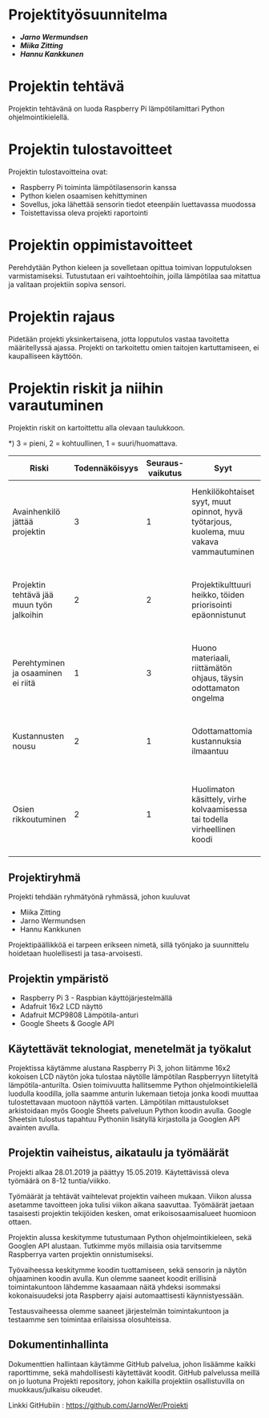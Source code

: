 # Projektityösuunnitelma 

* ***Jarno Wermundsen***
* ***Miika Zitting***
* ***Hannu Kankkunen***





















					
# Projektin tehtävä
Projektin tehtävänä on luoda Raspberry Pi lämpötilamittari Python ohjelmointikielellä.

# Projektin tulostavoitteet
Projektin tulostavoitteina ovat:
- Raspberry Pi toiminta lämpötilasensorin kanssa
- Python kielen osaamisen kehittyminen
- Sovellus, joka lähettää sensorin tiedot eteenpäin luettavassa muodossa
- Toistettavissa oleva projekti raportointi



# Projektin oppimistavoitteet 
Perehdytään Python kieleen ja sovelletaan opittua toimivan lopputuloksen varmistamiseksi. Tutustutaan eri vaihtoehtoihin, joilla lämpötilaa saa mitattua ja valitaan 
projektiin sopiva sensori.

# Projektin rajaus 
Pidetään projekti yksinkertaisena, jotta lopputulos vastaa tavoitetta määritellyssä ajassa. Projekti on tarkoitettu omien taitojen kartuttamiseen, ei kaupalliseen käyttöön.



# Projektin riskit ja niihin varautuminen 
Projektin riskit on kartoittettu alla olevaan taulukkoon.

*) 3 = pieni, 2 = kohtuullinen, 1 = suuri/huomattava.

| Riski | Todennäköisyys | Seuraus- vaikutus | Syyt | Syiden ennaltaehkäisy | Seurauksiin varautuminen |
| ---	 | ---	 | ---	 | ---	 | ---	 | ---	 |
| Avainhenkilö jättää projektin | 3 | 1 | Henkilökohtaiset syyt, muut opinnot, hyvä työtarjous, kuolema, muu vakava vammautuminen | Mielekkäiden työkokonaisuuksien takaaminen, nykyaikaiset välineet työlle, sitoutuminen opintojen jatkamiseen | Projektin tehtävän ja tulosten määrittely ja jako |
| Projektin tehtävä jää muun työn jalkoihin | 2 | 2 | Projektikulttuuri heikko, töiden priorisointi epäonnistunut | Keskittyminen projektin tehtävään: n. 8-10t/vko lukujärjestykseen merkittyä työaikaa, säännölliset projekti palaverit | Päätös projektin keston, tavoitteen muuttamiseksi |
| Perehtyminen ja osaaminen ei riitä | 1 | 3 | Huono materiaali, riittämätön ohjaus, täysin odottamaton ongelma | Hyvä perehtyminen ja töiden sunnittelu | Sovellusten/Osien vaihtaminen, koko alustan vaihtaminen, yhteydenotto opettajiin ja/tai asiantuntijoihin.
| Kustannusten nousu | 2 | 1 | Odottamattomia kustannuksia ilmaantuu | Huolellinen suunnittelu | Kustannusten jakaminen ja mahdollisesti ulkopuolisen rahoituksen hankkiminen |
| Osien rikkoutuminen | 2 | 1 | Huolimaton käsittely, virhe kolvaamisessa tai todella virheellinen koodi | Laitteiden ja osien huolellinen käsittely | Joitakin kriittisiä osia on käytettävissä useampia ja selvitetty mahdolliset hankintapaikat ja aikataulut |

## Projektiryhmä 
Projekti tehdään ryhmätyönä ryhmässä, johon kuuluvat 
- Miika Zitting 
- Jarno Wermundsen
- Hannu Kankkunen

Projektipäällikköä ei tarpeen erikseen nimetä, sillä työnjako ja suunnittelu hoidetaan huolellisesti ja tasa-arvoisesti.

## Projektin ympäristö 
- Raspberry Pi 3 - Raspbian käyttöjärjestelmällä
- Adafruit 16x2 LCD näyttö
- Adafruit MCP9808 Lämpötila-anturi
- Google Sheets & Google API

## Käytettävät teknologiat, menetelmät ja työkalut 
Projektissa käytämme alustana Raspberry Pi 3, johon liitämme 16x2 kokoisen LCD näytön joka tulostaa näytölle lämpötilan Raspberryyn liitetyltä lämpötila-anturilta. Osien toimivuutta hallitsemme Python ohjelmointikielellä luodulla koodilla, jolla saamme anturin lukemaan tietoja jonka koodi muuttaa tulostettavaan muotoon näyttöä varten. 
Lämpötilan mittaustulokset arkistoidaan myös Google Sheets palveluun Python koodin avulla. Google Sheetsin tulostus tapahtuu Pythoniin lisätyllä kirjastolla ja Googlen API avainten avulla.

## Projektin vaiheistus, aikataulu ja työmäärät

Projekti alkaa 28.01.2019 ja päättyy 15.05.2019. 
Käytettävissä oleva työmäärä on 8-12 tuntia/viikko.

Työmäärät ja tehtävät vaihtelevat projektin vaiheen mukaan. Viikon alussa asetamme tavoitteen joka tulisi viikon aikana saavuttaa. Työmäärät jaetaan tasaisesti projektin tekijöiden kesken, omat erikoisosaamisalueet huomioon ottaen.

Projektin alussa keskitymme tutustumaan Python ohjelmointikieleen, sekä Googlen API alustaan. Tutkimme myös millaisia osia tarvitsemme Raspberrya varten projektin onnistumiseksi. 

Työvaiheessa keskitymme koodin tuottamiseen, sekä sensorin ja näytön ohjaaminen koodin avulla. Kun olemme saaneet koodit erillisinä toimintakuntoon lähdemme kasaamaan näitä yhdeksi isommaksi kokonaisuudeksi jota Raspberry ajaisi automaattisesti käynnistyessään. 

Testausvaiheessa olemme saaneet järjestelmän toimintakuntoon ja testaamme sen toimintaa erilaisissa olosuhteissa.


## Dokumentinhallinta
Dokumenttien hallintaan käytämme GitHub palvelua, johon lisäämme kaikki raporttimme, sekä mahdollisesti käytettävät koodit. GitHub palvelussa meillä on jo luotuna Projekti repository, johon kaikilla projektiin osallistuvilla on muokkaus/julkaisu oikeudet. 


Linkki GitHubiin :
https://github.com/JarnoWer/Projekti
